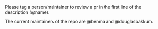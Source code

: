 Please tag a person/maintainer to review a pr in the first line of the description (@name).

The current maintainers of the repo are @benma and @douglasbakkum.
